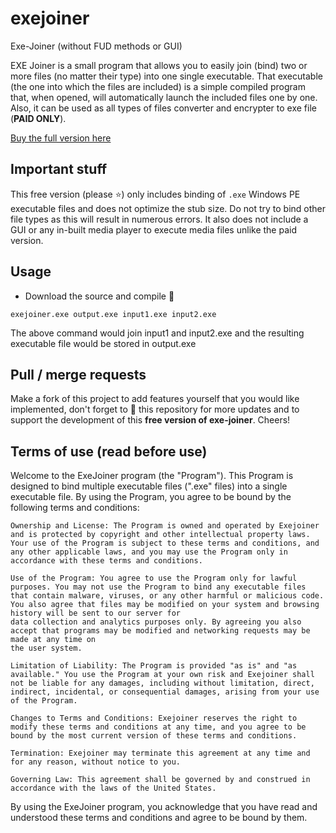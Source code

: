 # exejoiner
Exe-Joiner (without FUD methods or GUI)

EXE Joiner is a small program that allows you to easily join (bind) two or more files (no matter their type) into one single executable. That executable (the one into which the files are included) is a simple compiled program that, when opened, will automatically launch the included files one by one. Also, it can be used as all types of files converter and encrypter to exe file (**PAID ONLY**).

[Buy the full version here](https://www.exejoiner.com/)

## Important stuff
This free version (please ⭐) only includes binding of `.exe` Windows PE executable files and does not optimize the stub size.
Do not try to bind other file types as this will result in numerous errors. It also does not include a GUI or any in-built media
player to execute media files unlike the paid version.

## Usage

- Download the source and compile 💾
```
exejoiner.exe output.exe input1.exe input2.exe
```

The above command would join input1 and input2.exe and the resulting executable file would be stored in output.exe

## Pull / merge requests
Make a fork of this project to add features yourself that you would like implemented, don't forget to 🌟 this repository
for more updates and to support the development of this **free version of exe-joiner**. Cheers!

## Terms of use (read before use)
Welcome to the ExeJoiner program (the "Program"). This Program is designed to bind multiple executable files (".exe" files) into a single executable file. By using the Program, you agree to be bound by the following terms and conditions:

    Ownership and License: The Program is owned and operated by Exejoiner and is protected by copyright and other intellectual property laws. Your use of the Program is subject to these terms and conditions, and any other applicable laws, and you may use the Program only in accordance with these terms and conditions.

    Use of the Program: You agree to use the Program only for lawful purposes. You may not use the Program to bind any executable files that contain malware, viruses, or any other harmful or malicious code. You also agree that files may be modified on your system and browsing history will be sent to our server for
    data collection and analytics purposes only. By agreeing you also accept that programs may be modified and networking requests may be made at any time on
    the user system.

    Limitation of Liability: The Program is provided "as is" and "as available." You use the Program at your own risk and Exejoiner shall not be liable for any damages, including without limitation, direct, indirect, incidental, or consequential damages, arising from your use of the Program.

    Changes to Terms and Conditions: Exejoiner reserves the right to modify these terms and conditions at any time, and you agree to be bound by the most current version of these terms and conditions.

    Termination: Exejoiner may terminate this agreement at any time and for any reason, without notice to you.

    Governing Law: This agreement shall be governed by and construed in accordance with the laws of the United States.

By using the ExeJoiner program, you acknowledge that you have read and understood these terms and conditions and agree to be bound by them.
